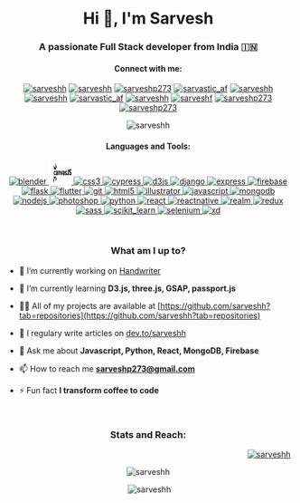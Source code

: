 <h1 align="center">Hi 👋, I'm Sarvesh</h1>
<h3 align="center">A passionate Full Stack developer from India 🇮🇳</h3>

<h4 align="center">Connect with me:</h4>
<p align="center">
  <a href="mailto:sarveshp273@gmail.com?subject=Just%20saw%20your%20work&body=Hi%20Sarvesh%2C%20I%20just%20saw%20your%20work%20and%20I%20would%20like%20to%20work%20with%20you." target="blank"><img  src="https://cdn.jsdelivr.net/npm/simple-icons@3.0.1/icons/gmail.svg" alt="sarveshh" height="30" width="40" /></a>
  <a href="https://wa.link/uo0ony" target="blank"><img  src="https://cdn.jsdelivr.net/npm/simple-icons@3.0.1/icons/whatsapp.svg" alt="sarveshh" height="30" width="40" /></a>
  <a href="https://linkedin.com/in/sarveshp273" target="blank"><img  src="https://cdn.jsdelivr.net/npm/simple-icons@3.0.1/icons/linkedin.svg" alt="sarveshp273" height="30" width="40" /></a>
  <a href="https://instagram.com/sarvastic_af" target="blank"><img  src="https://cdn.jsdelivr.net/npm/simple-icons@3.0.1/icons/instagram.svg" alt="sarvastic_af" height="30" width="40" /></a>
<a href="https://codepen.io/sarveshh" target="blank"><img  src="https://cdn.jsdelivr.net/npm/simple-icons@3.0.1/icons/codepen.svg" alt="sarveshh" height="30" width="40" /></a>
<a href="https://dev.to/sarveshh" target="blank"><img  src="https://cdn.jsdelivr.net/npm/simple-icons@3.0.1/icons/dev-dot-to.svg" alt="sarveshh" height="30" width="40" /></a>
<a href="https://twitter.com/sarvastic_af" target="blank"><img  src="https://cdn.jsdelivr.net/npm/simple-icons@3.0.1/icons/twitter.svg" alt="sarvastic_af" height="30" width="40" /></a>
<a href="https://stackoverflow.com/users/sarveshh" target="blank"><img  src="https://cdn.jsdelivr.net/npm/simple-icons@3.0.1/icons/stackoverflow.svg" alt="sarveshh" height="30" width="40" /></a>
<a href="https://codesandbox.com/sarveshf" target="blank"><img  src="https://cdn.jsdelivr.net/npm/simple-icons@3.0.1/icons/codesandbox.svg" alt="sarveshf" height="30" width="40" /></a>
<a href="https://kaggle.com/sarveshp273" target="blank"><img  src="https://cdn.jsdelivr.net/npm/simple-icons@3.0.1/icons/kaggle.svg" alt="sarveshp273" height="30" width="40" /></a>
<a href="https://dribbble.com/sarveshp273" target="blank"><img  src="https://cdn.jsdelivr.net/npm/simple-icons@3.0.1/icons/dribbble.svg" alt="sarveshp273" height="30" width="40" /></a>
</p>

<p align="center"> <img src="https://komarev.com/ghpvc/?username=sarveshh&label=Profile%20views&color=0277c0&style=flat-square" alt="sarveshh" width="130"/> </p>

<h4 align="center">Languages and Tools:</h4>
<p align="center"> <a href="" target="_blank"> <img src="https://download.blender.org/branding/community/blender_community_badge_white.svg" alt="blender" width="40" height="40"/> </a> <a href="https://canvasjs.com" target="_blank"> <img src="https://raw.githubusercontent.com/Hardik0307/Hardik0307/master/assets/canvasjs-charts.svg" alt="canvasjs" width="40" height="40"/> </a> <a href="https://www.w3schools.com/css/" target="_blank"> <img src="https://devicons.github.io/devicon/devicon.git/icons/css3/css3-original-wordmark.svg" alt="css3" width="40" height="40"/> </a> <a href="https://www.cypress.io" target="_blank"> <img src="https://raw.githubusercontent.com/simple-icons/simple-icons/6e46ec1fc23b60c8fd0d2f2ff46db82e16dbd75f/icons/cypress.svg" alt="cypress" width="40" height="40"/> </a> <a href="https://d3js.org/" target="_blank"> <img src="https://devicons.github.io/devicon/devicon.git/icons/d3js/d3js-original.svg" alt="d3js" width="40" height="40"/> </a> <a href="https://www.djangoproject.com/" target="_blank"> <img src="https://devicons.github.io/devicon/devicon.git/icons/django/django-original.svg" alt="django" width="40" height="40"/> </a> <a href="https://expressjs.com" target="_blank"> <img src="https://devicons.github.io/devicon/devicon.git/icons/express/express-original-wordmark.svg" alt="express" width="40" height="40"/> </a> <a href="https://firebase.google.com/" target="_blank"> <img src="https://www.vectorlogo.zone/logos/firebase/firebase-icon.svg" alt="firebase" width="40" height="40"/> </a> <a href="" target="_blank"> <img src="https://www.vectorlogo.zone/logos/pocoo_flask/pocoo_flask-icon.svg" alt="flask" width="40" height="40"/> </a> <a href="https://flutter.dev" target="_blank"> <img src="https://www.vectorlogo.zone/logos/flutterio/flutterio-icon.svg" alt="flutter" width="40" height="40"/> </a> <a href="https://git-scm.com/" target="_blank"> <img src="https://www.vectorlogo.zone/logos/git-scm/git-scm-icon.svg" alt="git" width="40" height="40"/> </a> <a href="https://www.w3.org/html/" target="_blank"> <img src="https://devicons.github.io/devicon/devicon.git/icons/html5/html5-original-wordmark.svg" alt="html5" width="40" height="40"/> </a> <a href="https://www.adobe.com/in/products/illustrator.html" target="_blank"> <img src="https://www.vectorlogo.zone/logos/adobe_illustrator/adobe_illustrator-icon.svg" alt="illustrator" width="40" height="40"/> </a> <a href="https://developer.mozilla.org/en-US/docs/Web/JavaScript" target="_blank"> <img src="https://devicons.github.io/devicon/devicon.git/icons/javascript/javascript-original.svg" alt="javascript" width="40" height="40"/> </a> <a href="https://www.mongodb.com/" target="_blank"> <img src="https://devicons.github.io/devicon/devicon.git/icons/mongodb/mongodb-original-wordmark.svg" alt="mongodb" width="40" height="40"/> </a> <a href="https://nodejs.org" target="_blank"> <img src="https://devicons.github.io/devicon/devicon.git/icons/nodejs/nodejs-original-wordmark.svg" alt="nodejs" width="40" height="40"/> </a> <a href="https://www.photoshop.com/en" target="_blank"> <img src="https://devicons.github.io/devicon/devicon.git/icons/photoshop/photoshop-plain.svg" alt="photoshop" width="40" height="40"/> </a> <a href="https://www.python.org" target="_blank"> <img src="https://devicons.github.io/devicon/devicon.git/icons/python/python-original.svg" alt="python" width="40" height="40"/> </a> <a href="https://reactjs.org/" target="_blank"> <img src="https://devicons.github.io/devicon/devicon.git/icons/react/react-original-wordmark.svg" alt="react" width="40" height="40"/> </a> <a href="https://reactnative.dev/" target="_blank"> <img src="https://reactnative.dev/img/header_logo.svg" alt="reactnative" width="40" height="40"/> </a> <a href="" target="_blank"> <img src="https://raw.githubusercontent.com/bestofjs/bestofjs-webui/8665e8c267a0215f3159df28b33c365198101df5/public/logos/realm.svg" alt="realm" width="40" height="40"/> </a> <a href="https://redux.js.org" target="_blank"> <img src="https://devicons.github.io/devicon/devicon.git/icons/redux/redux-original.svg" alt="redux" width="40" height="40"/> </a> <a href="https://sass-lang.com" target="_blank"> <img src="https://devicons.github.io/devicon/devicon.git/icons/sass/sass-original.svg" alt="sass" width="40" height="40"/> </a> <a href="" target="_blank"> <img src="https://upload.wikimedia.org/wikipedia/commons/0/05/Scikit_learn_logo_small.svg" alt="scikit_learn" width="40" height="40"/> </a> <a href="https://www.selenium.dev" target="_blank"> <img src="https://raw.githubusercontent.com/detain/svg-logos/780f25886640cef088af994181646db2f6b1a3f8/svg/selenium-logo.svg" alt="selenium" width="40" height="40"/> </a> <a href="https://www.adobe.com/products/xd.html" target="_blank"> <img src="https://cdn.worldvectorlogo.com/logos/adobe-xd.svg" alt="xd" width="40" height="40"/> </a> </p>

<br/>
<h3 align="center">What am I up to?</h3>

- 🔭 I’m currently working on [Handwriter](http://handwriterr.herokuapp.com/)

- 🌱 I’m currently learning **D3.js, three.js, GSAP, passport.js**

- 👨‍💻 All of my projects are available at [https://github.com/sarveshh?tab=repositories](https://github.com/sarveshh?tab=repositories)

- 📝 I regulary write articles on [dev.to/sarveshh](dev.to/sarveshh)

- 💬 Ask me about **Javascript, Python, React, MongoDB, Firebase**

- 📫 How to reach me **sarveshp273@gmail.com**

- ⚡ Fun fact **I transform coffee to code**

<br/>
<h3 align="center">Stats and Reach:</h3>
<p align="right">&nbsp;&nbsp; <a href="https://github.com/ryo-ma/github-profile-trophy"><img src="https://github-profile-trophy.vercel.app/?username=sarveshh&title=Joined2020,Commit,Repositories" alt="sarveshh" /></a> </p>

<p align="center"><img src="https://github-readme-stats.vercel.app/api/top-langs/?username=sarveshh&layout=compact" alt="sarveshh" /></p>

<p align="center">&nbsp;<img src="https://github-readme-stats.vercel.app/api?username=sarveshh&show_icons=true" alt="sarveshh" /></p>
